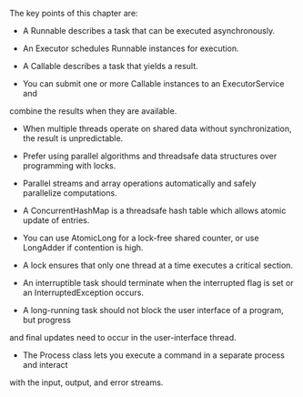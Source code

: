 The	key	points	of		this	chapter	are:

-	A		Runnable	describes	a	task		that		can	be	executed	asynchronously.

- 	An	Executor	schedules	Runnable	instances	for	execution.

- 	A	Callable	describes	a	task		that		yields	a	result.

- 	You	can	submit	one	or		more	Callable	instances	to		an	ExecutorService	and

combine		the	results	when	they	are	available.

- When	multiple	threads	operate	on	shared	data	without	synchronization,	the	result	is  unpredictable.

- Prefer	using	parallel	algorithms		and	threadsafe		data	structures		over	programming  with		locks.

-  Parallel	streams		and		array	operations		automatically	and		safely		parallelize  computations.

- A	ConcurrentHashMap	is	a	threadsafe		hash	table	which	allows		atomic	update  of	entries.

- 	You	can	use	AtomicLong	for	a	lock-free		shared	counter,	or		use	LongAdder		if  contention		is	high.

-	A	lock	ensures	that	only	one	thread	at		a	time	executes	a	critical		section.

- 	An	interruptible	task		should		terminate	when	the	interrupted	flag	is	set	or		an  InterruptedException	occurs.

- 	A	long-running	task		should		not	block	the	user	interface	of		a	program,	but	progress

and		final		updates	need	to		occur	in	the	user-interface	thread.

-	The	Process	class	lets	you	execute	a	command	in	a	separate	process	and	interact

with	the	input,	output,	and	error	streams.
